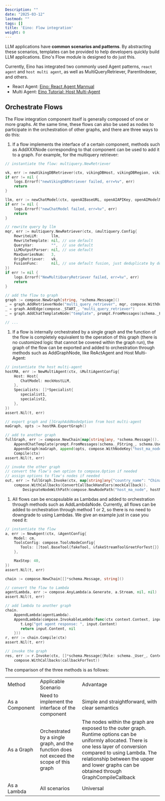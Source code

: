 ```yaml
---
Description: ""
date: "2025-03-12"
lastmod: ""
tags: []
title: 'Eino: Flow integration'
weight: 0
---
```


LLM applications have **common scenarios and patterns**. By abstracting these scenarios, templates can be provided to help developers quickly build LLM applications. Eino's Flow module is designed to do just this.

Currently, Eino has integrated two commonly used Agent patterns, `react agent` and `host multi agent`, as well as MultiQueryRetriever, ParentIndexer, and others.

- React Agent: [Eino: React Agent Mannual](/docs/eino/core_modules/flow_integration_components/react_agent_manual)
- Multi Agent: [Eino Tutorial: Host Multi-Agent ](/docs/eino/core_modules/flow_integration_components/multi_agent_hosting)

## Orchestrate Flows

The Flow integration component itself is generally composed of one or more graphs. At the same time, these flows can also be used as nodes to participate in the orchestration of other graphs, and there are three ways to do this:

1. If a flow implements the interface of a certain component, methods such as AddXXXNode corresponding to that component can be used to add it to a graph. For example, for the multiquery retriever:

```go
// instantiate the flow: multiquery.NewRetriever

vk, err := newVikingDBRetriever(ctx, vikingDBHost, vikingDBRegion, vikingDBAK, vikingDBSK)
if err != nil {
    logs.Errorf("newVikingDBRetriever failed, err=%v", err)
    return
}

llm, err := newChatModel(ctx, openAIBaseURL, openAIAPIKey, openAIModelName)
if err != nil {
    logs.Errorf("newChatModel failed, err=%v", err)
    return
}

// rewrite query by llm
mqr, err := multiquery.NewRetriever(ctx, &multiquery.Config{
    RewriteLLM:      llm,
    RewriteTemplate: nil, // use default
    QueryVar:        "",  // use default
    LLMOutputParser: nil, // use default
    MaxQueriesNum:   3,
    OrigRetriever:   vk,
    FusionFunc:      nil, // use default fusion, just deduplicate by doc id
})
if err != nil {
    logs.Errorf("NewMultiQueryRetriever failed, err=%v", err)
    return
}

// add the flow to graph
graph := compose.NewGraph[string, *schema.Message]()
_ = graph.AddRetrieverNode("multi_query_retriever", mqr, compose.WithOutputKey("context"))
_ = graph.AddEdge(compose._START_, "multi_query_retriever")
_ = graph.AddChatTemplateNode("template", prompt.FromMessages(schema._FString_, schema.UserMessage("{context}")))

// ...
```

1. If a flow is internally orchestrated by a single graph and the function of the flow is completely equivalent to the operation of this graph (there is no customized logic that cannot be covered within the graph run), the graph of the flow can be exported and added to orchestration through methods such as AddGraphNode, like ReActAgent and Host Multi-Agent:

```go
// instantiate the host multi-agent
hostMA, err := NewMultiAgent(ctx, &MultiAgentConfig{
    Host: Host{
       ChatModel: mockHostLLM,
    },
    Specialists: []*Specialist{
       specialist1,
       specialist2,
    },
})
assert.Nil(t, err)

// export graph and []GraphAddNodeOption from host multi-agent
maGraph, opts := hostMA.ExportGraph()

// add to another graph 
fullGraph, err := compose.NewChain[map[string]any, *schema.Message]().
    AppendChatTemplate(prompt.FromMessages(schema._FString_, schema.UserMessage("what's the capital city of {country_name}"))).
    AppendGraph(maGraph, append(opts, compose.WithNodeKey("host_ma_node"))...).
    Compile(ctx)
assert.Nil(t, err)

// invoke the other graph
// convert the flow's own option to compose.Option if needed
// assign options to flow's nodes if needed
out, err := fullGraph.Invoke(ctx, map[string]any{"country_name": "China"}, 
    compose.WithCallbacks(ConvertCallbackHandlers(mockCallback)).
        DesignateNodeWithPath(compose.NewNodePath("host_ma_node", hostMA.HostNodeKey())))
```

1. All flows can be encapsulable as Lambdas and added to orchestration through methods such as AddLambdaNode. Currently, all flows can be added to orchestration through method 1 or 2, so there is no need to downgrade to using Lambdas. We give an example just in case you need it:

```go
// instantiate the flow
a, err := NewAgent(ctx, &AgentConfig{
    Model: cm,
    ToolsConfig: compose.ToolsNodeConfig{
       Tools: []tool.BaseTool{fakeTool, &fakeStreamToolGreetForTest{}},
    },

    MaxStep: 40,
})
assert.Nil(t, err)

chain := compose.NewChain[[]*schema.Message, string]()

// convert the flow to Lambda
agentLambda, err := compose.AnyLambda(a.Generate, a.Stream, nil, nil)
assert.Nil(t, err)

// add lambda to another graph
chain.
    AppendLambda(agentLambda).
    AppendLambda(compose.InvokableLambda(func(ctx context.Context, input *schema.Message) (string, error) {
       t.Log("got agent response: ", input.Content)
       return input.Content, nil
    }))
r, err := chain.Compile(ctx)
assert.Nil(t, err)

// invoke the graph
res, err := r.Invoke(ctx, []*schema.Message{{Role: schema._User_, Content: "hello"}},
    compose.WithCallbacks(callbackForTest))
```

The comparison of the three methods is as follows:

<table>
<tr><td>Method</td><td>Applicable Scenario</td><td>Advantage</td></tr>
<tr><td>As a Component</td><td>Need to implement the interface of the component</td><td>Simple and straightforward, with clear semantics</td></tr>
<tr><td>As a Graph</td><td>Orchestrated by a single graph, and the function does not exceed the scope of this graph</td><td>The nodes within the graph are exposed to the outer graph. Runtime options can be uniformly allocated. There is one less layer of conversion compared to using Lambda. The relationship between the upper and lower graphs can be obtained through GraphCompileCallback</td></tr>
<tr><td>As a Lambda</td><td>All scenarios</td><td>Universal</td></tr>
</table>
